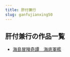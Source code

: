```yaml
---
title: 肝付兼行
slug: ganfujianxing50
---
```


## 肝付兼行の作品一覧

- [海島冒険奇譚　海底軍艦](haidaomouxianqitanhaidijunjianf6)
